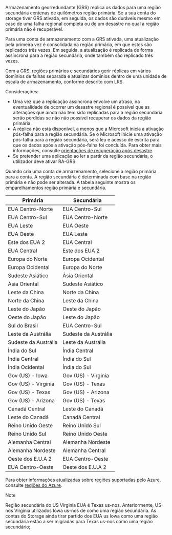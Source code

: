 Armazenamento georredundante (GRS) replica os dados para uma região secundária centenas de quilómetros região primária. Se a sua conta do storage tiver GRS ativada, em seguida, os dados são duráveis mesmo em caso de uma falha regional completa ou de um desastre no qual a região primária não é recuperável.

Para uma conta de armazenamento com a GRS ativada, uma atualização pela primeira vez é consolidada na região primária, em que estes são replicados três vezes. Em seguida, a atualização é replicada de forma assíncrona para a região secundária, onde também são replicado três vezes.

Com a GRS, regiões primários e secundários gerir réplicas em vários domínios de falhas separada e atualizar domínios dentro de uma unidade de escala de armazenamento, conforme descrito com LRS.

Considerações:

* Uma vez que a replicação assíncrona envolve um atraso, na eventualidade de ocorrer um desastre regional é possível que as alterações que ainda não tem sido replicadas para a região secundária serão perdidas se não não possível recuperar os dados da região primária.
* A réplica não está disponível, a menos que a Microsoft inicia a ativação pós-falha para a região secundária. Se o Microsoft inicie uma ativação pós-falha para a região secundária, será leu e acesso de escrita para que os dados após a ativação pós-falha foi concluída. Para obter mais informações, consulte [orientações de recuperação após desastre](../articles/storage/common/storage-disaster-recovery-guidance.md). 
* Se pretender uma aplicação ao ler a partir da região secundária, o utilizador deve ativar RA-GRS.

Quando cria uma conta de armazenamento, selecione a região primária para a conta. A região secundária é determinada com base na região primária e não pode ser alterada. A tabela seguinte mostra os emparelhamentos região primária e secundária.

| Primária | Secundária |
| --- | --- |
| EUA Centro-Norte | EUA Centro-Sul |
| EUA Centro-Sul | EUA Centro-Norte |
| EUA Leste | EUA Oeste |
| EUA Oeste | EUA Leste |
| Este dos EUA 2 | EUA Central |
| EUA Central | Este dos EUA 2 |
| Europa do Norte | Europa Ocidental |
| Europa Ocidental | Europa do Norte |
| Sudeste Asiático | Ásia Oriental |
| Ásia Oriental | Sudeste Asiático |
| Leste da China | Norte da China |
| Norte da China | Leste da China |
| Leste do Japão | Oeste do Japão |
| Oeste do Japão | Leste do Japão |
| Sul do Brasil | EUA Centro-Sul |
| Leste da Austrália | Sudeste da Austrália |
| Sudeste da Austrália | Leste da Austrália |
| Índia do Sul | Índia Central |
| Índia Central | Índia do Sul |
| Índia Ocidental | Índia do Sul |
| Gov (US) - Iowa | Gov (US) - Virginia |
| Gov (US) - Virginia | Gov (US) - Texas |
| Gov (US) - Texas | Gov (US) - Arizona |
| Gov (US) - Arizona | Gov (US) - Texas |
| Canadá Central | Leste do Canadá |
| Leste do Canadá | Canadá Central |
| Reino Unido Oeste | Reino Unido Sul |
| Reino Unido Sul | Reino Unido Oeste |
| Alemanha Central | Alemanha Nordeste |
| Alemanha Nordeste | Alemanha Central |
| Oeste dos E.U.A 2 | EUA Centro-Oeste |
| EUA Centro-Oeste | Oeste dos E.U.A 2 |

Para obter informações atualizadas sobre regiões suportadas pelo Azure, consulte [regiões do Azure](https://azure.microsoft.com/regions/).

>[!NOTE]  
> Região secundária do US Virginia EUA é Texas us-nos. Anteriormente, US-nos Virginia utilizados Iowa us-nos de como uma região secundária. As contas do Storage ainda tirar partido dos EUA us Iowa como uma região secundária estão a ser migradas para Texas us-nos como uma região secundário;. 
> 
> 